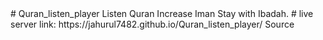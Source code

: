 <link href="https://cdnjs.cloudflare.com/ajax/libs/font-awesome/5.13.0/css/all.min.css" rel="stylesheet">
# Quran_listen_player
Listen Quran Increase Iman Stay with Ibadah.
# live server link: https://jahurul7482.github.io/Quran_listen_player/
Source
